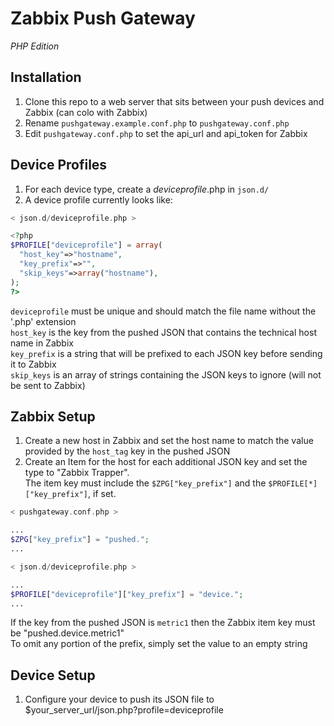 # Zabbix Push Gateway
_PHP Edition_
  
## Installation
1. Clone this repo to a web server that sits between your push devices and Zabbix (can colo with Zabbix)
1. Rename `pushgateway.example.conf.php` to `pushgateway.conf.php`
1. Edit `pushgateway.conf.php` to set the api_url and api_token for Zabbix  
  
## Device Profiles
1. For each device type, create a _deviceprofile_.php in `json.d/`
1. A device profile currently looks like:
```php
< json.d/deviceprofile.php >

<?php
$PROFILE["deviceprofile"] = array(
  "host_key"=>"hostname",
  "key_prefix"=>"",
  "skip_keys"=>array("hostname"),
);
?>
```
`deviceprofile` must be unique and should match the file name without the '.php' extension  
`host_key` is the key from the pushed JSON that contains the technical host name in Zabbix  
`key_prefix` is a string that will be prefixed to each JSON key before sending it to Zabbix  
`skip_keys` is an array of strings containing the JSON keys to ignore (will not be sent to Zabbix)  
  
## Zabbix Setup
1. Create a new host in Zabbix and set the host name to match the value provided by the `host_tag` key in the pushed JSON
1. Create an Item for the host for each additional JSON key and set the type to "Zabbix Trapper".  
  The item key must include the `$ZPG["key_prefix"]` and the `$PROFILE[*]["key_prefix"]`, if set.
```php
< pushgateway.conf.php >

...
$ZPG["key_prefix"] = "pushed.";
...
```
```php
< json.d/deviceprofile.php >

...
$PROFILE["deviceprofile"]["key_prefix"] = "device.";
...
```
If the key from the pushed JSON is `metric1` then the Zabbix item key must be "pushed.device.metric1"  
To omit any portion of the prefix, simply set the value to an empty string  

## Device Setup
1. Configure your device to push its JSON file to $your_server_url/json.php?profile=deviceprofile
  
